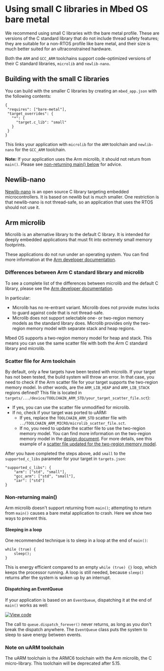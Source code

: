 <h1 id="using-small-c-libraries">Using small C libraries in Mbed OS bare metal</h1>
<!--I think this needs to be mentioned in the usage guide from PR 1305-->

We recommend using small C libraries with the bare metal profile. These are versions of the C standard library that do not include thread safety features; they are suitable for a non-RTOS profile like bare metal, and their size is much better suited for an ultraconstrained hardware.

Both the `ARM` and `GCC_ARM` toolchains support code-optimized versions of their C standard libraries, `microlib` and `newlib-nano`.

## Building with the small C libraries

You can build with the smaller C libraries by creating an `mbed_app.json` with the following contents:

 ```
 {
  "requires": ["bare-metal"],
  "target_overrides": {
    "*": {
      "target.c_lib": "small"
    }
  }
}
```

This links your application with `microlib` for the `ARM` toolchain and `newlib-nano` for the `GCC_ARM` toolchain.

<span class="notes">**Note:** If your application uses the Arm microlib, it should not return from `main()`. Please see [non-returning main() below](#non-returning-main) for advice.</span>

## Newlib-nano

[Newlib-nano](https://community.arm.com/developer/ip-products/system/b/embedded-blog/posts/shrink-your-mcu-code-size-with-gcc-arm-embedded-4-7) is an open source C library targeting embedded microcontrollers. It is based on newlib but is much smaller. One restriction is that newlib-nano is not thread-safe, so an application that uses the RTOS should not use it.

## Arm microlib

Microlib is an alternative library to the default C library. It is intended for deeply embedded applications that must fit into extremely small memory footprints.

These applications do not run under an operating system. You can find more information at the [Arm developer documentation](https://developer.arm.com/docs/100073/0613/the-arm-c-micro-library).

### Differences between Arm C standard library and microlib

To see a complete list of the differences between microlib and the default C library, please see the [Arm developer documentation](https://developer.arm.com/docs/100073/0613/the-arm-c-micro-library/differences-between-microlib-and-the-default-c-library).

In particular:

- Microlib has no re-entrant variant. Microlib does not provide mutex locks to guard against code that is not thread-safe.
- Microlib does not support selectable one- or two-region memory models as the standard library does. Microlib provides only the two-region memory model with separate stack and heap regions.

Mbed OS supports a two-region memory model for heap and stack. This means you can use the same scatter file with both the Arm C standard library and microlib.

### Scatter file for Arm toolchain

By default, only a few targets have been tested with microlib. If your target has not been tested, the build system will throw an error. In that case, you need to check if the Arm scatter file for your target supports the two-region memory model. In other words, are the `ARM_LIB_HEAP` and `ARM_LIB_STACK` regions defined? This file is located in `targets/.../device/TOOLCHAIN_ARM_STD/your_target_scatter_file.sct`):

   - If yes, you can use the scatter file unmodified for microlib.
   - If no, check if your target was ported to uARM:
      - If yes, replace the `TOOLCHAIN_ARM_STD` scatter file with `../TOOLCHAIN_ARM_MICRO/microlib_scatter_file.sct`.
      - If no, you need to update the scatter file to use the two-region memory model. You can find more information on the two-region memory model in the [design document](https://github.com/ARMmbed/mbed-os/blob/master/docs/design-documents/platform/memory-model/ram_memory_model.md#proposed-ram-memory-model). For more details, see this example of a [scatter file updated for the two-region memory model](https://github.com/ARMmbed/mbed-os/pull/9571/files?file-filters%5B%5D=.sct#diff-0ce0bec61a6d5ac63ab5ae3afcfe7119).

After you have completed the steps above, add `small` to the `supported_c_libs` parameter for your target in `targets.json`:

```
"supported_c_libs": {
    "arm": ["std", "small"],
    "gcc_arm": ["std", "small"],
    "iar": ["std"]
}
```

### Non-returning main()

Arm microlib doesn't support returning from `main()`; attempting to return from `main()` causes a bare metal application to crash. Here we show two ways to prevent this.

#### Sleeping in a loop

One recommended technique is to sleep in a loop at the end of `main()`:
```
while (true) {
    sleep();
}
```

This is energy efficient compared to an empty `while (true) {}` loop, which keeps the processor running. A loop is still needed, because `sleep()` returns after the system is woken up by an interrupt.

#### Dispatching an EventQueue

If your application is based on an `EventQueue`, dispatching it at the end of `main()` works as well:

[![View code](https://www.mbed.com/embed/?url=https://github.com/ARMmbed/mbed-os-snippet-EventQueue_ex_2/blob/v6.13/)](https://github.com/ARMmbed/mbed-os-snippet-EventQueue_ex_2/blobl/v6/13/main.cpp)

The call to `queue.dispatch_forever()` never returns, as long as you don't break the dispatch anywhere. The `EventQueue` class puts the system to sleep to save energy between events.

### Note on uARM toolchain

The uARM toolchain is the ARMC6 toolchain with the Arm microlib, the C micro-library. This toolchain will be deprecated after 5.15.
